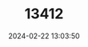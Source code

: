 ---
title: "13412"
category: "Microsciurus santanderensis"
draft: false
date: 2024-02-22 13:03:50
languages:
  English: ["Santander Dwarf Squirrel"]
---